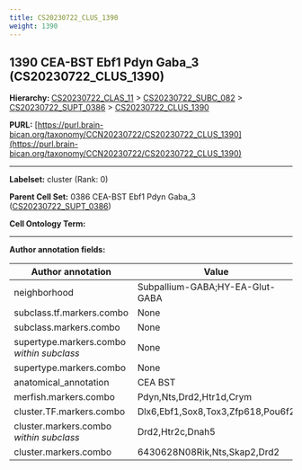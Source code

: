 ```yaml
---
title: CS20230722_CLUS_1390
weight: 1390
---
```

## 1390 CEA-BST Ebf1 Pdyn Gaba_3 (CS20230722_CLUS_1390)
<b>Hierarchy: </b>
[CS20230722_CLAS_11](../CS20230722_CLAS_11) >
[CS20230722_SUBC_082](../CS20230722_SUBC_082) >
[CS20230722_SUPT_0386](../CS20230722_SUPT_0386) >
[CS20230722_CLUS_1390](../CS20230722_CLUS_1390)

**PURL:** [https://purl.brain-bican.org/taxonomy/CCN20230722/CS20230722_CLUS_1390](https://purl.brain-bican.org/taxonomy/CCN20230722/CS20230722_CLUS_1390)

---


**Labelset:** cluster (Rank: 0)

**Parent Cell Set:** 0386 CEA-BST Ebf1 Pdyn Gaba_3 ([CS20230722_SUPT_0386](../CS20230722_SUPT_0386))



**Cell Ontology Term:** 

[MARKER GENES.]: #


---

[TRANSFERRED ANNOTATIONS.]: #


[AUTHOR ANNOTATION FIELDS.]: #


**Author annotation fields:**

| Author annotation | Value |
|-------------------|-------|
|neighborhood|Subpallium-GABA;HY-EA-Glut-GABA|
|subclass.tf.markers.combo|None|
|subclass.markers.combo|None|
|supertype.markers.combo _within subclass_|None|
|supertype.markers.combo|None|
|anatomical_annotation|CEA BST|
|merfish.markers.combo|Pdyn,Nts,Drd2,Htr1d,Crym|
|cluster.TF.markers.combo|Dlx6,Ebf1,Sox8,Tox3,Zfp618,Pou6f2|
|cluster.markers.combo _within subclass_|Drd2,Htr2c,Dnah5|
|cluster.markers.combo|6430628N08Rik,Nts,Skap2,Drd2|
